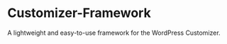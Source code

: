 Customizer-Framework
====================

A lightweight and easy-to-use framework for the WordPress Customizer.
